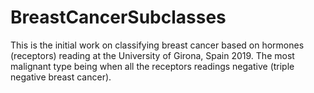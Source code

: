 # BreastCancerSubclasses
This is the initial work on classifying breast cancer based on hormones (receptors) reading at the University of Girona, Spain 2019. 
The most malignant type being when all the receptors readings negative (triple negative breast cancer).
